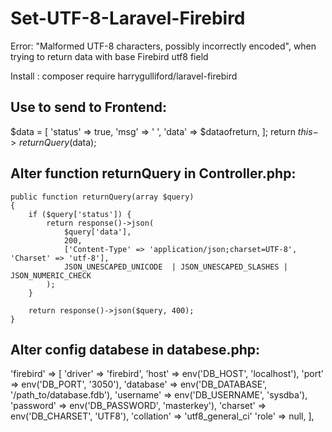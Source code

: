 # Set-UTF-8-Laravel-Firebird
Error: "Malformed UTF-8 characters, possibly incorrectly encoded", when trying to return data with base Firebird utf8 field

Install : composer require harrygulliford/laravel-firebird


## Use to send to Frontend:
$data = [
  'status' => true,
  'msg' => ' ',
  'data' => $dataofreturn,
];
return $this->returnQuery($data);

## Alter function returnQuery in Controller.php:

    public function returnQuery(array $query)
    { 
        if ($query['status']) {
            return response()->json(
                $query['data'],
                200,
                ['Content-Type' => 'application/json;charset=UTF-8', 'Charset' => 'utf-8'],
                JSON_UNESCAPED_UNICODE  | JSON_UNESCAPED_SLASHES | JSON_NUMERIC_CHECK
            );
        }

        return response()->json($query, 400);
    }
    
## Alter config databese in databese.php:

  'firebird' => [
        'driver'   => 'firebird',
        'host'     => env('DB_HOST', 'localhost'),
        'port'     => env('DB_PORT', '3050'),
        'database' => env('DB_DATABASE', '/path_to/database.fdb'),
        'username' => env('DB_USERNAME', 'sysdba'),
        'password' => env('DB_PASSWORD', 'masterkey'),
        'charset'  => env('DB_CHARSET', 'UTF8'),
        'collation' => 'utf8_general_ci'
        'role'     => null,
    ],

